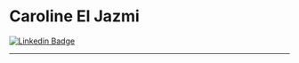# Caroline El Jazmi 
[![Linkedin Badge](https://img.shields.io/badge/-CarolineElJazmi-blue?style=flat-square&logo=Linkedin&logoColor=white&link=https://www.linkedin.com/in/kunalraghav/)](https://www.linkedin.com/in/caroline-ej/) 


-----

